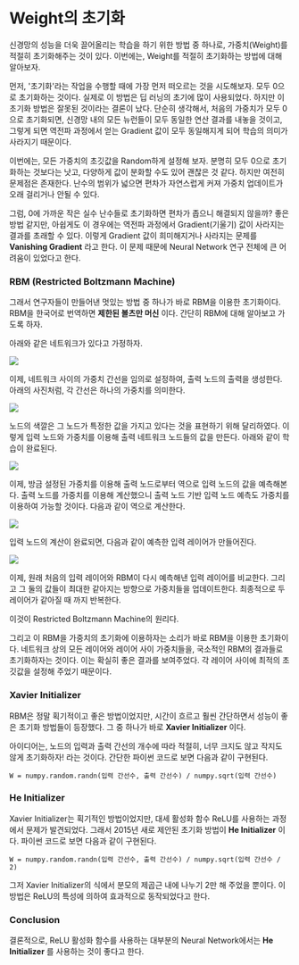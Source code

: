 # Weight의 초기화
신경망의 성능을 더욱 끌어올리는 학습을 하기 위한 방법 중 하나로, 가중치(Weight)를 적절히 초기화해주는 것이 있다. 이번에는, Weight를 적절히 초기화하는 방법에 대해 알아보자.

먼저, '초기화'라는 작업을 수행할 때에 가장 먼저 떠오르는 것을 시도해보자. 모두 0으로 초기화하는 것이다. 실제로 이 방법은 딥 러닝의 초기에 많이 사용되었다. 하지만 이 초기화 방법은 잘못된 것이라는 결론이 났다. 단순히 생각해서, 처음의 가중치가 모두 0으로 초기화되면, 신경망 내의 모든 뉴런들이 모두 동일한 연산 결과를 내놓을 것이고, 그렇게 되면 역전파 과정에서 얻는 Gradient 값이 모두 동일해지게 되어 학습의 의미가 사라지기 때문이다.

이번에는, 모든 가중치의 초깃값을 Random하게 설정해 보자. 분명히 모두 0으로 초기화하는 것보다는 낫고, 다양하게 값이 분화할 수도 있어 괜찮은 것 같다. 하지만 여전히 문제점은 존재한다. 난수의 범위가 넓으면 편차가 자연스럽게 커져 가중치 업데이트가 오래 걸리거나 안될 수 있다.

그럼, 0에 가까운 작은 실수 난수들로 초기화하면 편차가 좁으니 해결되지 않을까? 좋은 방법 같지만, 아쉽게도 이 경우에는 역전파 과정에서 Gradient(기울기) 값이 사라지는 결과를 초래할 수 있다. 이렇게 Gradient 값이 희미해지거나 사라지는 문제를 __Vanishing Gradient__ 라고 한다. 이 문제 때문에 Neural Network 연구 전체에 큰 어려움이 있었다고 한다.

### RBM (Restricted Boltzmann Machine)
그래서 연구자들이 만들어낸 멋있는 방법 중 하나가 바로 RBM을 이용한 초기화이다. RBM을 한국어로 번역하면 __제한된 볼츠만 머신__ 이다. 간단히 RBM에 대해 알아보고 가도록 하자.

아래와 같은 네트워크가 있다고 가정하자.

![](image/RBM1.PNG)

이제, 네트워크 사이의 가중치 간선을 임의로 설정하여, 출력 노드의 출력을 생성한다. 아래의 사진처럼, 각 간선은 하나의 가중치를 의미한다.

![](image/RBM2.PNG)

노드의 색깔은 그 노드가 특정한 값을 가지고 있다는 것을 표현하기 위해 달리하였다. 이렇게 입력 노드와 가중치를 이용해 출력 네트워크 노드들의 값을 만든다. 아래와 같이 학습이 완료된다.

![](image/RBM3.PNG)

이제, 방금 설정된 가중치를 이용해 출력 노드로부터 역으로 입력 노드의 값을 예측해본다. 출력 노드를 가중치를 이용해 계산했으니 출력 노드 기반 입력 노드 예측도 가중치를 이용하여 가능할 것이다. 다음과 같이 역으로 계산한다.

![](image/RBM4.PNG)

입력 노드의 계산이 완료되면, 다음과 같이 예측한 입력 레이어가 만들어진다.

![](image/RBM5.PNG)

이제, 원래 처음의 입력 레이어와 RBM이 다시 예측해낸 입력 레이어를 비교한다. 그리고 그 둘의 값들이 최대한 같아지는 방향으로 가중치들을 업데이트한다. 최종적으로 두 레이어가 같아질 때 까지 반복한다.

이것이 Restricted Boltzmann Machine의 원리다.

그리고 이 RBM을 가중치의 초기화에 이용하자는 소리가 바로 RBM을 이용한 초기화이다. 네트워크 상의 모든 레이어와 레이어 사이 가중치들을, 국소적인 RBM의 결과들로 초기화하자는 것이다. 이는 확실히 좋은 결과를 보여주었다. 각 레이어 사이에 최적의 초깃값을 설정해 주었기 때문이다.

### Xavier Initializer
RBM은 정말 획기적이고 좋은 방법이었지만, 시간이 흐르고 훨씬 간단하면서 성능이 좋은 초기화 방법들이 등장했다. 그 중 하나가 바로 __Xavier Initializer__ 이다.

아이디어는, 노드의 입력과 출력 간선의 개수에 따라 적절히, 너무 크지도 않고 작지도 않게 초기화하자! 라는 것이다. 간단한 파이썬 코드로 보면 다음과 같이 구현된다.

`W = numpy.random.randn(입력 간선수, 출력 간선수) / numpy.sqrt(입력 간선수)`

### He Initializer
Xavier Initializer는 획기적인 방법이었지만, 대세 활성화 함수 ReLU를 사용하는 과정에서 문제가 발견되었다. 그래서 2015년 새로 제안된 초기화 방법이 __He Initializer__ 이다. 파이썬 코드로 보면 다음과 같이 구현된다.

`W = numpy.random.randn(입력 간선수, 출력 간선수) / numpy.sqrt(입력 간선수 / 2)`

그저 Xavier Initializer의 식에서 분모의 제곱근 내에 나누기 2만 해 주었을 뿐이다. 이 방법은 ReLU의 특성에 의하여 효과적으로 동작되었다고 한다.

### Conclusion
결론적으로, ReLU 활성화 함수를 사용하는 대부분의 Neural Network에서는 __He Initializer__ 를 사용하는 것이 좋다고 한다.
